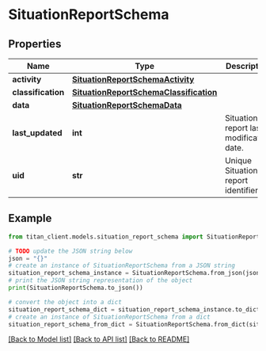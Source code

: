 # SituationReportSchema


## Properties

Name | Type | Description | Notes
------------ | ------------- | ------------- | -------------
**activity** | [**SituationReportSchemaActivity**](SituationReportSchemaActivity.md) |  | 
**classification** | [**SituationReportSchemaClassification**](SituationReportSchemaClassification.md) |  | 
**data** | [**SituationReportSchemaData**](SituationReportSchemaData.md) |  | 
**last_updated** | **int** | Situation report last modification date. | 
**uid** | **str** | Unique Situation report identifier. | 

## Example

```python
from titan_client.models.situation_report_schema import SituationReportSchema

# TODO update the JSON string below
json = "{}"
# create an instance of SituationReportSchema from a JSON string
situation_report_schema_instance = SituationReportSchema.from_json(json)
# print the JSON string representation of the object
print(SituationReportSchema.to_json())

# convert the object into a dict
situation_report_schema_dict = situation_report_schema_instance.to_dict()
# create an instance of SituationReportSchema from a dict
situation_report_schema_from_dict = SituationReportSchema.from_dict(situation_report_schema_dict)
```
[[Back to Model list]](../README.md#documentation-for-models) [[Back to API list]](../README.md#documentation-for-api-endpoints) [[Back to README]](../README.md)


